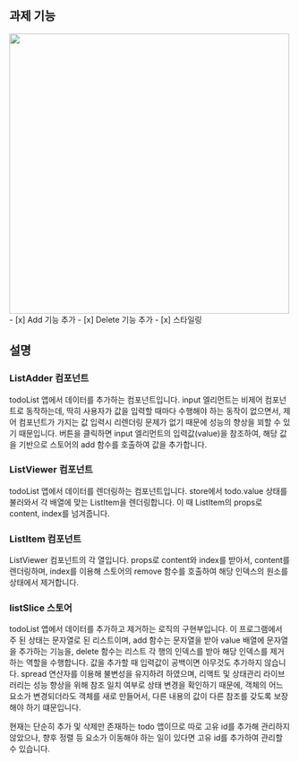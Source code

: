 ## 과제 기능
<img src="https://github.com/summerdidi/wanted-pre-onboarding-frontend-challenge-19/blob/main/todoListAssignment.png" width="500" >
- [x] Add 기능 추가
- [x] Delete 기능 추가
- [x] 스타일링

## 설명
### ListAdder 컴포넌트
todoList 앱에서 데이터를 추가하는 컴포넌트입니다.
input 엘리먼트는 비제어 컴포넌트로 동작하는데, 딱히 사용자가 값을 입력할 때마다 수행해야 하는 동작이 없으면서, 제어 컴포넌트가 가지는 값 입력시 리렌더링 문제가 없기 때문에 성능의 향상을 꾀할 수 있기 때문입니다.
버튼을 클릭하면 input 엘리먼트의 입력값(value)을 참조하여, 해당 값을 기반으로 스토어의 add 함수를 호출하여 값을 추가합니다.

### ListViewer 컴포넌트
todoList 앱에서 데이터를 렌더링하는 컴포넌트입니다.
store에서 todo.value 상태를 불러와서 각 배열에 맞는 ListItem을 렌더링합니다.
이 때 ListItem의 props로 content, index를 넘겨줍니다.

### ListItem 컴포넌트
ListViewer 컴포넌트의 각 열입니다.
props로 content와 index를 받아서, content를 렌더링하며, index를 이용해 스토어의 remove 함수를 호출하여 해당 인덱스의 원소를 상태에서 제거합니다.

### listSlice 스토어
todoList 앱에서 데이터를 추가하고 제거하는 로직의 구현부입니다.
이 프로그램에서 주 된 상태는 문자열로 된 리스트이며, add 함수는 문자열을 받아 value 배열에 문자열을 추가하는 기능을, delete 함수는 리스트 각 행의 인덱스를 받아 해당 인덱스를 제거하는 역할을 수행합니다.
값을 추가할 때 입력값이 공백이면 아무것도 추가하지 않습니다.
spread 연산자를 이용해 불변성을 유지하려 하였으며, 리액트 및 상태관리 라이브러리는 성능 향상을 위해 참조 일치 여부로 상태 변경을 확인하기 때문에, 객체의 어느 요소가 변경되더라도 객체를 새로 만들어서, 다른 내용의 값이 다른 참조를 갖도록 보장해야 하기 떄문입니다.

현재는 단순히 추가 및 삭제만 존재하는 todo 앱이므로 따로 고유 id를 추가해 관리하지 않았으나, 향후 정렬 등 요소가 이동해야 하는 일이 있다면 고유 id를 추가하여 관리할 수 있습니다.